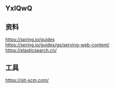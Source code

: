 ## YxlQwQ

## 资料  
https://spring.io/guides  
https://spring.io/guides/gs/serving-web-content/  
https://elasticsearch.cn/  
## 工具  
https://git-scm.com/